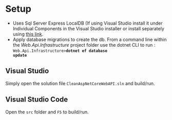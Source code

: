 # Setup
- Uses Sql Server Express LocalDB (If using Visual Studio install it under Individual Components in the Visual Studio installer or install separately using [this link](https://docs.microsoft.com/en-us/sql/database-engine/configure-windows/sql-server-2016-express-localdb?view=sql-server-2017).
- Apply database migrations to create the db.  From a command line within the *Web.Api.Infrastructure* project folder use the dotnet CLI to run : <code>Web.Api.Infrastructure>**dotnet ef database update**</code>

## Visual Studio
Simply open the solution file <code>CleanAspNetCoreWebAPI.sln</code> and build/run.

## Visual Studio Code
Open the <code>src</code> folder and <code>F5</code> to build/run.


